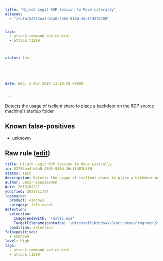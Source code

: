 ```yaml
---
title: "Hijack Legit RDP Session to Move Laterally"
aliases:
  - "/rule/52753ea4-b3a0-4365-910d-36cff487b789"


tags:
  - attack.command_and_control
  - attack.t1219



status: test





date: Wed, 3 Apr 2019 13:19:59 +0200


---
```


Detects the usage of tsclient share to place a backdoor on the RDP source machine's startup folder

<!--more-->


## Known false-positives

* unknown




## Raw rule ([edit](https://github.com/SigmaHQ/sigma/edit/master/rules/windows/file_event/file_event_win_tsclient_filewrite_startup.yml))
```yaml
title: Hijack Legit RDP Session to Move Laterally
id: 52753ea4-b3a0-4365-910d-36cff487b789
status: test
description: Detects the usage of tsclient share to place a backdoor on the RDP source machine's startup folder
author: Samir Bousseaden
date: 2019/02/21
modified: 2021/11/27
logsource:
  product: windows
  category: file_event
detection:
  selection:
    Image|endswith: '\mstsc.exe'
    TargetFilename|contains: '\Microsoft\Windows\Start Menu\Programs\Startup\'
  condition: selection
falsepositives:
  - unknown
level: high
tags:
  - attack.command_and_control
  - attack.t1219

```
